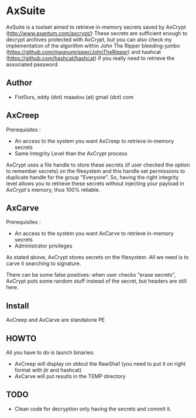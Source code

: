 AxSuite
=======

AxSuite is a toolset aimed to retrieve in-memory secrets saved by AxCrypt (http://www.axantum.com/axcrypt/)
These secrets are sufficient enough to decrypt archives protected with AxCrypt, but you can also check
my implementation of the algorithm within John The Ripper bleeding-jumbo (https://github.com/magnumripper/JohnTheRipper)
and hashcat (https://github.com/hashcat/hashcat) if you really need to retrieve the associated password.


Author
------
- Fist0urs, eddy (dot) maaalou (at) gmail (dot) com


AxCreep
-------
Prerequisites :
- An access to the system you want AxCreep to retrieve in-memory secrets
- Same Integrity Level than the AxCrypt process

AxCrypt uses a file handle to store these secrets (if user checked the option to remember secrets) 
on the filesystem and this handle set permissions to duplicate handle for the group "Everyone".
So, having the right integrity level allows you to retrieve these secrets without injecting
your payload in AxCrypt's memory, thus 100% reliable.


AxCarve
-------
Prerequisites :
- An access to the system you want AxCarve to retrieve in-memory secrets
- Administrator privileges

As stated above, AxCrypt stores secrets on the filesystem. All we need
is to carve it searching to signature.

There can be some false positives: when user checks "erase secrets", AxCrypt
puts some random stuff instead of the secret, but headers are still here.


Install
-------
AxCreep and AxCarve are standalone PE


HOWTO
-----
All you have to do is launch binaries:
- AxCreep will display on stdout the RawSha1 (you need to put it on right format with jtr and hashcat)
- AxCarve will put results in the TEMP directory

TODO
----
- Clean code for decryption only having the secrets and commit it.
